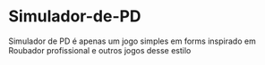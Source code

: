 # Simulador-de-PD
Simulador de PD é apenas um jogo simples em forms inspirado em Roubador profissional e outros jogos desse estilo
